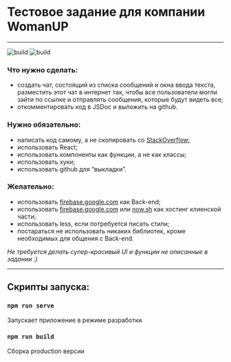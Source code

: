 # Тестовое задание для компании WomanUP

***
![build](https://github.com/nkdab/test-woman-up/actions/workflows/firebase-hosting-merge.yml/badge.svg)
![build](https://github.com/nkdab/test-woman-up/actions/workflows/firebase-hosting-pull-request.yml/badge.svg)

### Что нужно сделать:

- создать чат, состоящий из списка сообщений и окна ввода текста, разместить этот чат в интернет так, чтобы все
  пользователи могли зайти по ссылке и отправлять сообщения, которые будут видеть все;
- откомментировать код в JSDoc и выложить на github.

### Нужно обязательно:

- написать код самому, а не скопировать со [StackOverflow](https://stackoverflow.com/);
- использовать React;
- использовать компоненты как функции, а не как классы;
- использовать хуки;
- использовать github для “выкладки”.

### Желательно:

- использовать [firebase.google.com](https://firebase.google.com) как Back-end;
- использовать [firebase.google.com](https://firebase.google.com) или [now.sh](https://now.sh) как хостинг клиенской
  части;
- использовать less, если потребуется писать стили;
- постараться не использовать никаких библиотек, кроме необходимых для общения с Back-end.

_Не требуется делать супер-красивый UI и функции не описанные в задании :)_

***

## Скрипты запуска:

### `npm run serve`

Запускает приложение в режиме разработки

### `npm run build`

Сборка production версии
